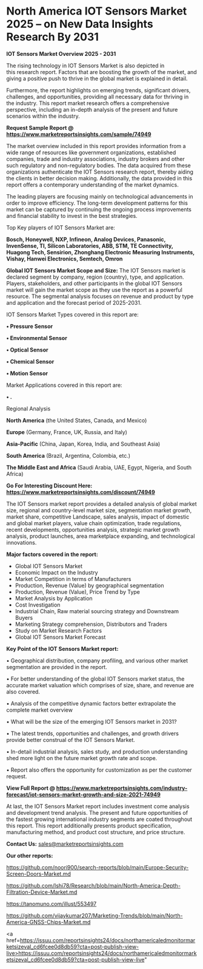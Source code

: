 # North America IOT Sensors Market 2025 – on New Data Insights Research By 2031

<Strong> IOT Sensors Market Overview 2025 - 2031</strong>

The rising technology in IOT Sensors Market is also depicted in this research report. Factors that are boosting the growth of the market, and giving a positive push to thrive in the global market is explained in detail.

Furthermore, the report highlights on emerging trends, significant drivers, challenges, and opportunities, providing all necessary data for thriving in the industry. This report market research offers a comprehensive perspective, including an in-depth analysis of the present and future scenarios within the industry.

<strong>Request Sample Report @ <a href=https://www.marketreportsinsights.com/sample/74949>https://www.marketreportsinsights.com/sample/74949</a></strong>

The market overview included in this report provides information from a wide range of resources like government organizations, established companies, trade and industry associations, industry brokers and other such regulatory and non-regulatory bodies. The data acquired from these organizations authenticate the IOT Sensors research report, thereby aiding the clients in better decision making. Additionally, the data provided in this report offers a contemporary understanding of the market dynamics.

The leading players are focusing mainly on technological advancements in order to improve efficiency. The long-term development patterns for this market can be captured by continuing the ongoing process improvements and financial stability to invest in the best strategies.

Top Key players of IOT Sensors Market are:

<strong>Bosch, Honeywell, NXP, Infineon, Analog Devices, Panasonic, InvenSense, TI, Silicon Laboratories, ABB, STM, TE Connectivity, Huagong Tech, Sensirion, Zhonghang Electronic Measuring Instruments, Vishay, Hanwei Electronics, Semtech, Omron</strong>

<strong><b>Global IOT Sensors Market Scope and Size:</b></strong>
The IOT Sensors market is declared segment by company, region (country), type, and application. Players, stakeholders, and other participants in the global IOT Sensors market will gain the market scope as they use the report as a powerful resource. The segmental analysis focuses on revenue and product by type and application and the forecast period of 2025-2031.

IOT Sensors Market Types covered in this report are:

<strong>• Pressure Sensor

• Environmental Sensor

• Optical Sensor

• Chemical Sensor

• Motion Sensor</strong>

Market Applications covered in this report are:

<strong>• .</strong> 

Regional Analysis

<strong>North America</strong> (the United States, Canada, and Mexico)

<strong>Europe</strong> (Germany, France, UK, Russia, and Italy)

<strong>Asia-Pacific</strong> (China, Japan, Korea, India, and Southeast Asia)

<strong>South America</strong> (Brazil, Argentina, Colombia, etc.)

<strong>The Middle East and Africa</strong> (Saudi Arabia, UAE, Egypt, Nigeria, and South Africa)

<strong>Go For Interesting Discount Here: <a href=https://www.marketreportsinsights.com/discount/74949>https://www.marketreportsinsights.com/discount/74949</a></strong>

The IOT Sensors market report provides a detailed analysis of global market size, regional and country-level market size, segmentation market growth, market share, competitive Landscape, sales analysis, impact of domestic and global market players, value chain optimization, trade regulations, recent developments, opportunities analysis, strategic market growth analysis, product launches, area marketplace expanding, and technological innovations.

<strong><b>Major factors covered in the report:</b></strong>
<ul>
  <li>Global IOT Sensors Market </li>
  <li>Economic Impact on the Industry</li>
  <li>Market Competition in terms of Manufacturers</li>
  <li>Production, Revenue (Value) by geographical segmentation</li>
  <li>Production, Revenue (Value), Price Trend by Type</li>
  <li>Market Analysis by Application</li>
  <li>Cost Investigation</li>
  <li>Industrial Chain, Raw material sourcing strategy and Downstream Buyers</li>
  <li>Marketing Strategy comprehension, Distributors and Traders</li>
  <li>Study on Market Research Factors</li>
  <li>Global IOT Sensors Market Forecast</li>
</ul>

<strong><b>Key Point of the IOT Sensors Market report:</b></strong>

• Geographical distribution, company profiling, and various other market segmentation are provided in the report.

• For better understanding of the global IOT Sensors market status, the accurate market valuation which comprises of size, share, and revenue are also covered.

• Analysis of the competitive dynamic factors better extrapolate the complete market overview

• What will be the size of the emerging IOT Sensors market in 2031?

• The latest trends, opportunities and challenges, and growth drivers provide better construal of the IOT Sensors Market.

• In-detail industrial analysis, sales study, and production understanding shed more light on the future market growth rate and scope.

• Report also offers the opportunity for customization as per the customer request.

<strong><b>View Full Report @ <a href=https://www.marketreportsinsights.com/industry-forecast/iot-sensors-market-growth-and-size-2021-74949>https://www.marketreportsinsights.com/industry-forecast/iot-sensors-market-growth-and-size-2021-74949</a></b></strong>


At last, the IOT Sensors Market report includes investment come analysis and development trend analysis. The present and future opportunities of the fastest growing international industry segments are coated throughout this report. This report additionally presents product specification, manufacturing method, and product cost structure, and price structure.

<strong>Contact Us:</strong>
sales@marketreportsinsights.com

<strong>Our other reports:</strong>

<a href=https://github.com/noori900/search-reports/blob/main/Europe-Security-Screen-Doors-Market.md>https://github.com/noori900/search-reports/blob/main/Europe-Security-Screen-Doors-Market.md</a>

<a href=https://github.com/Ishi78/Research/blob/main/North-America-Depth-Filtration-Device-Market.md>https://github.com/Ishi78/Research/blob/main/North-America-Depth-Filtration-Device-Market.md</a>

<a href=https://tanomuno.com/illust/553497>https://tanomuno.com/illust/553497</a>

<a href=https://github.com/vijaykumar207/Marketing-Trends/blob/main/North-America-GNSS-Chips-Market.md>https://github.com/vijaykumar207/Marketing-Trends/blob/main/North-America-GNSS-Chips-Market.md</a>

<a href=https://issuu.com/reportsinsights24/docs/northamericaledmonitormarketsizeval_cd6fcee0d8db59?cta=post-publish-view-live>https://issuu.com/reportsinsights24/docs/northamericaledmonitormarketsizeval_cd6fcee0d8db59?cta=post-publish-view-live</a>"
